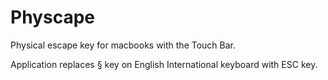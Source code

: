 # Physcape
Physical escape key for macbooks with the Touch Bar.

Application replaces § key on English International keyboard with ESC key.
